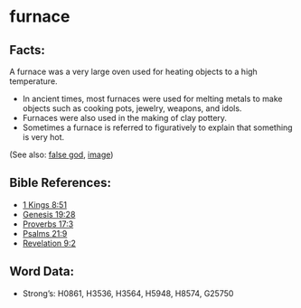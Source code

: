 # furnace

## Facts:

A furnace was a very large oven used for heating objects to a high temperature.

* In ancient times, most furnaces were used for melting metals to make objects such as cooking pots, jewelry, weapons, and idols.
* Furnaces were also used in the making of clay pottery.
* Sometimes a furnace is referred to figuratively to explain that something is very hot.

(See also: [false god](../kt/falsegod.md), [image](../other/image.md))

## Bible References:

* [1 Kings 8:51](rc://en/tn/help/1ki/08/51)
* [Genesis 19:28](rc://en/tn/help/gen/19/28)
* [Proverbs 17:3](rc://en/tn/help/pro/17/03)
* [Psalms 21:9](rc://en/tn/help/psa/021/09)
* [Revelation 9:2](rc://en/tn/help/rev/09/02)

## Word Data:

* Strong’s: H0861, H3536, H3564, H5948, H8574, G25750

